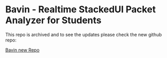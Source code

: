 # Bavin - Realtime StackedUI Packet Analyzer for Students

This repo is archived and to see the updates please check the new github repo:

[Bavin new Repo](https://github.com/SeyyedKhandon/bavin)
